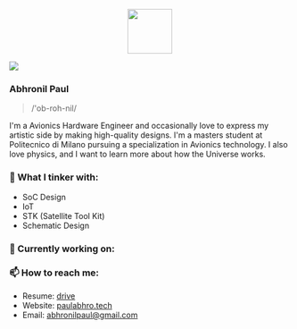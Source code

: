 <p align="center">
  <img height="80" src="https://www.pngall.com/wp-content/uploads/5/Vector-Astronaut-Helmet-PNG-Download-Image.png">
</p>

![](https://komarev.com/ghpvc/?username=PaulZeroOne&color=blueviolet&align=center)

  
### Abhronil Paul

> /'ob-roh-nil/

I'm a Avionics Hardware Engineer and occasionally love to express my artistic side by making high-quality designs. I'm a masters student at Politecnico di Milano pursuing a specialization in Avionics technology. I also love physics, and I want to learn more about how the Universe works.

### 🔧 What I tinker with:
- SoC Design
- IoT 
- STK (Satellite Tool Kit)
- Schematic Design

### 🏡 Currently working on:


### 📫 How to reach me:
- Resume: [drive](https://drive.google.com/file/d/1Z0o3T0sx0YM0qBf2xXoqyCqIR3w-p89y/view?usp=sharing)
- Website: [paulabhro.tech](https://paulzeroone.github.io/)
- Email: [abhronilpaul@gmail.com](mailto:abhronilpaul@gmail.com)
